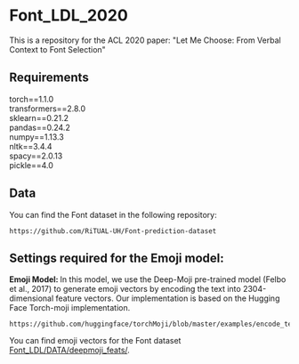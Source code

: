 # Font_LDL_2020
This is a repository for the ACL 2020 paper: "Let Me Choose: From Verbal Context to Font Selection"

## Requirements
torch==1.1.0<br>
transformers==2.8.0<br>
sklearn==0.21.2<br>
pandas==0.24.2<br>
numpy==1.13.3<br>
nltk==3.4.4<br>
spacy==2.0.13<br>
pickle==4.0<br>

## Data
You can find the Font dataset in the following repository: 
```
https://github.com/RiTUAL-UH/Font-prediction-dataset
```

## Settings required for the Emoji model:
<b> Emoji Model: </b> In this model, we use the Deep-Moji pre-trained model (Felbo et al., 2017) to generate emoji vectors by encoding the text into 2304-dimensional feature vectors. Our implementation is based on the Hugging Face Torch-moji implementation. 
```
https://github.com/huggingface/torchMoji/blob/master/examples/encode_texts.py
```
You can find emoji vectors for the Font dataset <a href="Font_LDL/DATA/deepmoji_feats/">Font_LDL/DATA/deepmoji_feats/</a>. 


